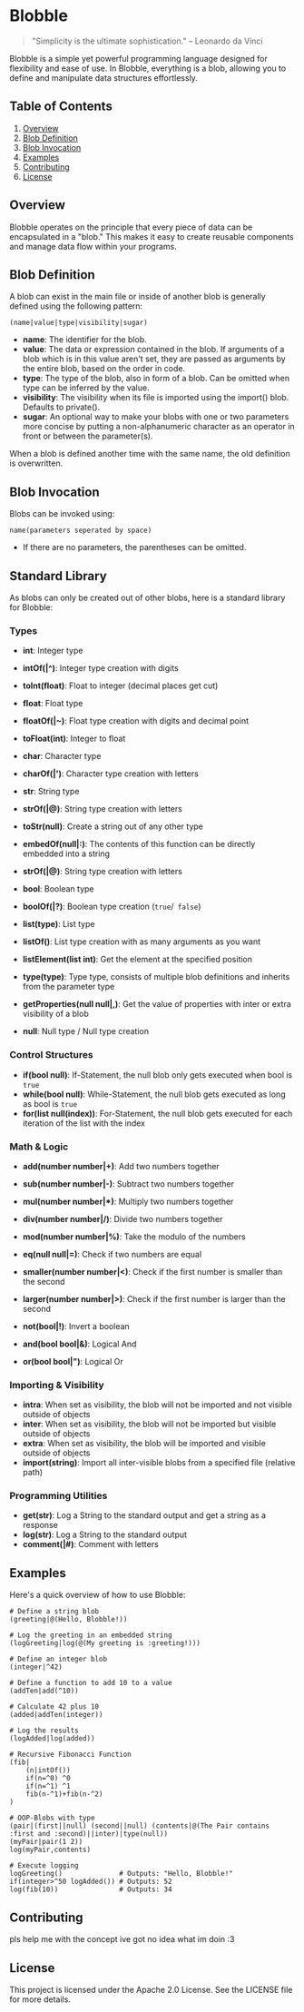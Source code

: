 # Blobble

> "Simplicity is the ultimate sophistication." – Leonardo da Vinci

Blobble is a simple yet powerful programming language designed for flexibility and ease of use. In Blobble, everything is a blob, allowing you to define and manipulate data structures effortlessly.

## Table of Contents

1. [Overview](#overview)
2. [Blob Definition](#blob-definition)
3. [Blob Invocation](#blob-invocation)
4. [Examples](#examples)
5. [Contributing](#contributing)
6. [License](#license)

## Overview

Blobble operates on the principle that every piece of data can be encapsulated in a "blob." This makes it easy to create reusable components and manage data flow within your programs.

## Blob Definition

A blob can exist in the main file or inside of another blob is generally defined using the following pattern:

` (name|value|type|visibility|sugar) `

- **name**: The identifier for the blob.
- **value**: The data or expression contained in the blob. If arguments of a blob which is in this value aren't set, they are passed as arguments by the entire blob, based on the order in code.
- **type**: The type of the blob, also in form of a blob. Can be omitted when type can be inferred by the value.
- **visibility**: The visibility when its file is imported using the import() blob. Defaults to private().
- **sugar**: An optional way to make your blobs with one or two parameters more concise by putting a non-alphanumeric character as an operator in front or between the parameter(s).

When a blob is defined another time with the same name, the old definition is overwritten.

## Blob Invocation

Blobs can be invoked using:

` name(parameters seperated by space) `

- If there are no parameters, the parentheses can be omitted.

## Standard Library

As blobs can only be created out of other blobs, here is a standard library for Blobble:

### Types

- **int**: Integer type
- **intOf(|^)**: Integer type creation with digits
- **toInt(float)**: Float to integer (decimal places get cut)
  
- **float**: Float type
- **floatOf(|~)**: Float type creation with digits and decimal point
- **toFloat(int)**: Integer to float
  
- **char**: Character type
- **charOf(|')**: Character type creation with letters
  
- **str**: String type
- **strOf(|@)**: String type creation with letters
- **toStr(null)**: Create a string out of any other type
- **embedOf(null|:)**: The contents of this function can be directly embedded into a string
- **strOf(|@)**: String type creation with letters
  
- **bool**: Boolean type
- **boolOf(|?)**: Boolean type creation (` true `/` false`)
  
- **list(type)**: List type
- **listOf()**: List type creation with as many arguments as you want
- **listElement(list int)**: Get the element at the specified position

- **type(type)**: Type type, consists of multiple blob definitions and inherits from the parameter type
- **getProperties(null null|,)**: Get the value of properties with inter or extra visibility of a blob
  
- **null**: Null type / Null type creation 

### Control Structures

- **if(bool null)**: If-Statement, the null blob only gets executed when bool is ` true `
- **while(bool null)**: While-Statement, the null blob gets executed as long as bool is ` true `
- **for(list null(index))**: For-Statement, the null blob gets executed for each iteration of the list with the index

### Math & Logic

- **add(number number|+)**: Add two numbers together
- **sub(number number|-)**: Subtract two numbers together
- **mul(number number|*)**: Multiply two numbers together
- **div(number number|/)**: Divide two numbers together
- **mod(number number|%)**: Take the modulo of the numbers


- **eq(null null|=)**: Check if two numbers are equal
- **smaller(number number|<)**: Check if the first number is smaller than the second
- **larger(number number|>)**: Check if the first number is larger than the second

- **not(bool|!)**: Invert a boolean
- **and(bool bool|&)**: Logical And
- **or(bool bool|")**: Logical Or

### Importing & Visibility

- **intra**: When set as visibility, the blob will not be imported and not visible outside of objects
- **inter**: When set as visibility, the blob will not be imported but visible outside of objects
- **extra**: When set as visibility, the blob will be imported and visible outside of objects
- **import(string)**: Import all inter-visible blobs from a specified file (relative path)

### Programming Utilities

- **get(str)**: Log a String to the standard output and get a string as a response
- **log(str)**: Log a String to the standard output
- **comment(|#)**: Comment with letters

## Examples

Here's a quick overview of how to use Blobble:

```blobble
# Define a string blob
(greeting|@(Hello, Blobble!))

# Log the greeting in an embedded string
(logGreeting|log(@(My greeting is :greeting!)))

# Define an integer blob
(integer|^42)

# Define a function to add 10 to a value
(addTen|add(^10))

# Calculate 42 plus 10
(added|addTen(integer)) 

# Log the results
(logAdded|log(added))

# Recursive Fibonacci Function
(fib|
    (n|intOf())
    if(n=^0) ^0
    if(n=^1) ^1
    fib(n-^1)+fib(n-^2)
)

# OOP-Blobs with type
(pair|(first||null) (second||null) (contents|@(The Pair contains :first and :second)||inter)|type(null))
(myPair|pair(1 2))
log(myPair,contents)

# Execute logging
logGreeting()              # Outputs: "Hello, Blobble!"
if(integer>^50 logAdded()) # Outputs: 52
log(fib(10))               # Outputs: 34

```

## Contributing

pls help me with the concept ive got no idea what im doin :3

## License

This project is licensed under the Apache 2.0 License. See the LICENSE file for more details.
